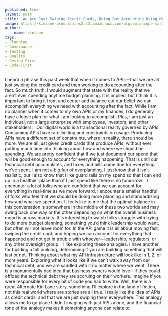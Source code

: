 ```yaml
---
published: true
layout: post
title: 'We Are Just Swiping Credit Cards, Doing Our Accounting Using Multiple Sets of Books, and Do Not Allow Time for Budget Planning in the API Space'
image: https://kinlane-productions2.s3.amazonaws.com/algorotoscope-master/uncle-sam-old-time-cash-register.jpg
author:
    name: kinlane
tags:
- Planning
- Governance
- Testing
- Quality
- Design-First
- Code-First
---
```

I heard a phrase this past week that when it comes to APIs—that we are all just swiping the credit card and then working to do accounting after the fact. So much truth. I would augment that state with the reality that we aren’t ever spending anytime budget planning. It is implied, but I think it is important to bring it front and center and balance out our belief we can accomplish everything we need with accounting after the fact. While I am no planner when it comes to my own APIs or my finances, I do generally have a loose plan for what I am looking to accomplish. Plus, I am just an individual, not a large enterprise with employees, investors, and other stakeholders. 
 
Our digital world is a transactional reality governed by APIs. Consuming APIs have rate limiting and constraints on usage. Producing APIs have a different set of constraints, where in reality, there should be more. We are all just given credit cards that produce APIs, without ever putting much time into thinking about how and where we should be spending. We are pretty confident that if we just document our spend that will be good enough to account for everything happening. That is until our technical debt accumulates, and taxes and bills come due for everything we’ve spent. I am not a big fan of overplanning, I just know that it isn’t realistic, but I also know that I like guard rails on my spend so that I can end up in a healthier place than if I just spend like there is no tomorrow.
 
I encounter a lot of folks who are confident that we can account for everything in real-time as we move forward. I encounter a smaller handful of folks who feel that we should be doing more planning and standardizing how and what we spend on. It feels like to me that the optimal balance in this conversation is somewhere in the middle of these two worlds and may swing back one way or the other depending on what the overall business mood is across markets. It is interesting to watch folks struggle with trying to do more budget planning, something you’d think leadership would want, but often will not leave room for. In the API game it is all about moving fast, swiping the credit card, and hoping we can account for everything that happened and not get in trouble with whoever—leadership, regulators, or any other oversight group.
 
I like exploring these analogies. I have another for building a tall building, determining if you are building something that will last or not. Thinking about what my API infrastructure will look like in 1, 2, or more years. Exploring what it looks like if we can’t walk away from our technical debt, and we are saddled with it no matter where we went. There is a monumentally bad idea that business owners would love—if they could offload the technical debt they are accruing on their workers. Imagine if you were responsible for every bit of code you had to write. Well, there is a great Alternate Kin Lane story, something I’ll explore in the land of fiction, not this real world where are stories are all true. I really like the idea of APIs as credit cards, and that we are just swiping them everywhere. This analogy allows me to go place I didn’t imaging with just APIs alone, and the financial tone of the analogy makes it something anyone can relate to.
